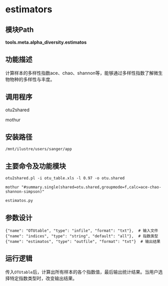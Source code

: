 estimators
==========================

模块Path
-----------

**tools.meta.alpha_diversity.estimatos**

功能描述
-----------------------------------

计算样本的多样性指数ace、chao、shannon等，能够通过多样性指数了解微生物物种的多样性与丰度。

调用程序
-----------------------------------

otu2shared

mothur

安装路径
-----------------------------------

`/mnt/ilustre/users/sanger/app`



主要命令及功能模块
-----------------------------------

```
otu2shared.pl -i otu_table.xls -l 0.97 -o otu.shared

mothur "#summary.single(shared=otu.shared,groupmode=f,calc=ace-chao-shannon-simpson)"

estimatos.py
```

参数设计
-----------------------------------

```
{"name": "OTUtable", "type": "infile", "format": "txt"},  # 输入文件
{"name": "indices", "type": "string", "default": "all"},  # 指数类型
{"name": "estimatos", "type": "outfile", "format": "txt"}  # 输出结果
```

运行逻辑
-----------------------------------

传入`OTUtable`后，计算出所有样本的各个指数值，最后输出统计结果。当用户选择特定指数类型时，改变输出结果。
